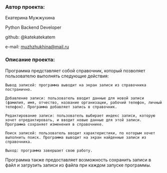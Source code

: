 ### **Автор проекта:**

Екатерина Мужжухина

Python Backend Developer

github: @katekatekatem

e-mail: muzhzhukhina@mail.ru


### **Описание проекта:**

Программа представляет собой справочник, который позволяет пользователю выполнять следующие действия:

    Вывод записей: программа выводит на экран записи из справочника постранично.

    Добавление записи: пользователь вводит данные для новой записи (фамилия, имя, отчество, название организации, рабочий телефон, личный телефон). Программа добавляет запись в справочник.

    Редактирование записи: пользователь выбирает индекс записи, которую хочет отредактировать, и вводит новые данные для этой записи. Программа сохраняет изменения в справочнике.

    Поиск записей: пользователь вводит характеристики, по которым хочет выполнить поиск. Программа выводит на экран найденные записи из справочника.

    Выход: программа завершает свою работу.

Программа также предоставляет возможность сохранить записи в файл и загрузить записи из файла при каждом запуске программы.
